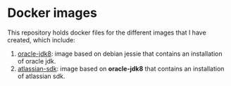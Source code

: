 # Docker images

This repository holds docker files for the different images that I have created, which include:

1. [oracle-jdk8](https://github.com/carlosoviedo/docker-images/tree/master/oracle-jdk8): image based on debian jessie that contains an installation of oracle jdk.
2. [atlassian-sdk](https://github.com/carlosoviedo/docker-images/tree/master/atlassian-sdk): image based on **oracle-jdk8** that contains an installation of atlassian sdk.
